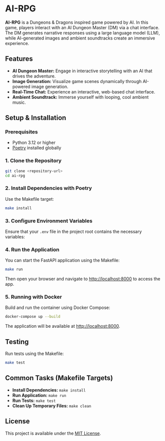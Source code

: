 # AI-RPG

**AI-RPG** is a Dungeons & Dragons inspired game powered by AI. In this game, players interact with an AI Dungeon Master (DM) via a chat interface. The DM generates narrative responses using a large language model (LLM), while AI-generated images and ambient soundtracks create an immersive experience.

## Features

- **AI Dungeon Master:** Engage in interactive storytelling with an AI that drives the adventure.
- **Image Generation:** Visualize game scenes dynamically through AI-powered image generation.
- **Real-Time Chat:** Experience an interactive, web-based chat interface.
- **Ambient Soundtrack:** Immerse yourself with looping, cool ambient music.

## Setup & Installation

### Prerequisites

- Python 3.12 or higher
- [Poetry](https://python-poetry.org/) installed globally

### 1. Clone the Repository

```bash
git clone <repository-url>
cd ai-rpg
```

### 2. Install Dependencies with Poetry

Use the Makefile target:

```bash
make install
```

### 3. Configure Environment Variables

Ensure that your `.env` file in the project root contains the necessary variables:

### 4. Run the Application

You can start the FastAPI application using the Makefile:

```bash
make run
```

Then open your browser and navigate to [http://localhost:8000](http://localhost:8000) to access the app.

### 5. Running with Docker

Build and run the container using Docker Compose:

```bash
docker-compose up --build
```

The application will be available at [http://localhost:8000](http://localhost:8000).

## Testing

Run tests using the Makefile:

```bash
make test
```

## Common Tasks (Makefile Targets)

- **Install Dependencies:** `make install`
- **Run Application:** `make run`
- **Run Tests:** `make test`
- **Clean Up Temporary Files:** `make clean`

## License

This project is available under the [MIT License](LICENSE).
